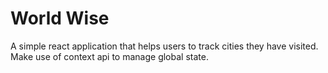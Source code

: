 # World Wise

A simple react application that helps users to track cities they have visited. Make use of context api to manage global state.
